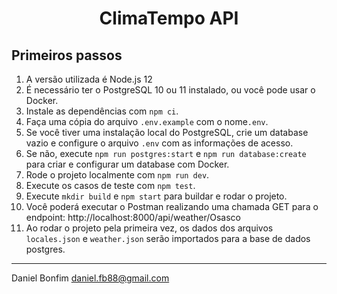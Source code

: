 <h1 align="center">ClimaTempo API</h1>

## Primeiros passos

1. A versão utilizada é Node.js 12
2. É necessário ter o PostgreSQL 10 ou 11 instalado, ou você pode usar o Docker.
3. Instale as dependências com `npm ci`.
4. Faça uma cópia do arquivo `.env.example` com o nome`.env`.
5. Se você tiver uma instalação local do PostgreSQL, crie um database vazio e configure o arquivo `.env` com as informações de acesso.
6. Se não, execute `npm run postgres:start` e `npm run database:create` para criar e configurar um database com Docker.
7. Rode o projeto localmente com `npm run dev`.
8. Execute os casos de teste com `npm test`.
9. Execute `mkdir build` e `npm start` para buildar e rodar o projeto.
10. Você poderá executar o Postman realizando uma chamada GET para o endpoint: http://localhost:8000/api/weather/Osasco
11. Ao rodar o projeto pela primeira vez, os dados dos arquivos `locales.json` e `weather.json` serão importados para a base de dados postgres.

-------------------------------------
Daniel Bonfim <daniel.fb88@gmail.com>
